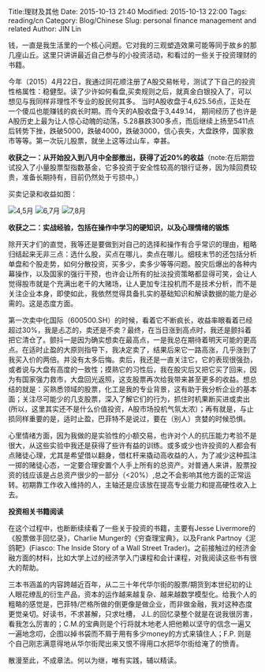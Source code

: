 Title:理财及其他
Date: 2015-10-13 21:40
Modified: 2015-10-13 22:00
Tags: reading/cn
Category: Blog/Chinese
Slug: personal finance management and related
Author: JIN Lin

钱，一直是我生活里的一个核心问题。它对我的三观塑造效果可能等同于故乡的那几座山丘。这里只讲讲最近自己参与的小投资活动，和看过的一些关于投资理财的书籍。

今年（2015）4月22日，我通过同花顺注册了A股交易帐号，测试了下自己的投资性格属性：稳健型。读了少许如何看盘,买卖规则之后，就真金白银投入了，可以想见与我同样非理性不专业的股民何其多。 当时A股收盘于4,625.56点，正处在一个傻瓜也能赚钱的疯长时期。而今天的A股收盘于3,449.14， 期间经历了也许是A股历史上最为让人惊心动魄的动荡，5.28暴跌300多点，而后继续上扬至5411点后转势下挫，跌破5000，跌破4000，跌破3000，信心丧失，大盘跌停，国家救市等等。第一次玩儿股票，就坐上这等过山车，幸甚。

**收获之一：从开始投入到八月中全部撤出，获得了近20%的收益**（note:在后期尝试投入了小量股票型指数基金，它多投资于安全性较高的银行证券，因为赎回费较贵，准备长期持有，目前仍然处于亏损中。）

买卖记录和收益如图：

![4,5月](https://dl.dropboxusercontent.com/u/18094167/BlogImages/4%EF%BC%8C5.png)
![6,7月](https://dl.dropboxusercontent.com/u/18094167/BlogImages/6%EF%BC%8C7.png)
![7,8月](https://dl.dropboxusercontent.com/u/18094167/BlogImages/7%EF%BC%8C8.png)

**收获之二：实战经验，包括在操作中学习的硬知识，以及心理情绪的锻炼**

除开天才们的直觉，我等还是要做到对自己的选择和操作有合乎常识的理由，粗略归结起来无非三点：选什么股，买点在哪儿，卖点在哪儿。细枝末节的还包括分析单盘和个股走势，如何分散投资，买多少，卖多少等等问题。股灾后爆出的各种内幕操作，以及国家的强行干预，也许会让所有的扯淡投资策略都显得可笑，会让人觉得股市就是个充满出老千的大赌场，让人更加专注投机而不是技术分析，而不是关注企业本身，即使如此，我依然觉得具备扎实的基础知识和解读数据的能力是必需的。这是态度方面。

第一次卖中化国际（600500.SH）的时候，看着它不断疯长，收益率眼看着已经超过30%，我是忐忑的，卖还是不卖？最终，在当日涨到高点时，我还是颤抖着把它清仓了。颤抖一是因为确实想卖在最高点，一是我总在期待着明天可能的更高点。在适时止盈的大原则指导下，我决定卖了，结果后来它一路高涨，几乎涨到了我买入价的两倍。并没有太多后悔。卖后，我还是一直关注它，它的表现很强劲，或者说与大盘有高度的一致性；摸熟它的习性后，我在股灾后又把它买了回来，因为有国家强力救市，大盘回光返照，这支股票再次给我带来甚至更多的收益。想总结的就是：买熟悉领域的股票，化工是我的专业背景，这有助于我分析企业的基本面；关注尽可能少的几支股票，深入了解它们的行为，抓住时机果断买进或卖出 (所以，这里其实还不是什么价值投资，A股市场投机气氛太浓）；再有就是，与止损同样重要的是，适时止盈，巴菲特不是说过，要在（别人）贪婪的时候恐惧。

心里情绪方面，因为我做的是实验性的小额交易，也许对个人的抗压能力考验不是很大，从这些实验中我还是获得了些许有益的训练。或多或少也许投资的人都会有点赌徒心理，尤其是希望借以翻身，借杠杆来撬动高收益的人，为了减少这种孤注一掷的赌徒心态，一定要合理安置个人手上所有的总资产。对普通人来讲，股票投资的钱应该是占总资产很少的一部分（<20%）,总之不会影响其他方面的正常运转。初期靠工作收入维持的人，主轴还是应该放在提高专业能力和提高硬性收入上去。

**投资相关书籍阅读**

在这个过程中，也断断续续看了一些关于投资的书籍，主要有Jesse Livermore的《股票做手回忆录》，Charlie Munger的《穷查理宝典》，以及Frank Partnoy《泥鸽靶》(Fiasco: The Inside Story of a Wall Street Trader)。之前接触过的经济金融方面的材料，比如大学上过的经济学入门课程和会计课程，对我阅读这些书有很大的帮助。

三本书涵盖的内容跨越近百年，从二三十年代华尔街的股票/期货到本世纪初的让人眼花缭乱的衍生产品，资本的运作越来越复杂、越来越数学模型化。给我个人的粗略的感觉是，巴菲特/芒格所做的倒更像是做企业，而非做金融，我对这种态度更觉亲切。好读书，不求甚解，只求吐槽， J.L.的回忆录整个就是在说我很厉害，看我怎么厉害的；C.M.的宝典则是个行将就木地老人把他赖以坚守的信念一遍又一遍地念叨，企图以掉书袋而不屑于用有多少money的方式来镇住人；F.P. 则是个自己刚志满意得地从华尔街爬出来又恨不得用口水把华尔街给淹了的愤青。

散漫至此，不成章法。何以为继，唯有实践，辅以精读。